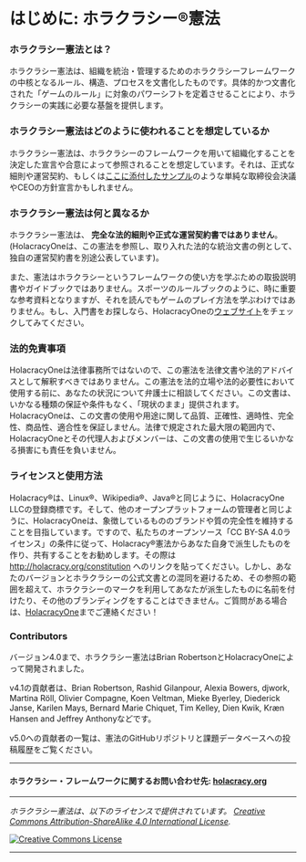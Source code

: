 # はじめに: ホラクラシー®憲法

### ホラクラシー憲法とは？

ホラクラシー憲法は、組織を統治・管理するためのホラクラシーフレームワークの中核となるルール、構造、プロセスを文書化したものです。具体的かつ文書化された「ゲームのルール」に対象のパワーシフトを定着させることにより、ホラクラシーの実践に必要な基盤を提供します。

### ホラクラシー憲法はどのように使われることを想定しているか
ホラクラシー憲法は、ホラクラシーのフレームワークを用いて組織化することを決定した宣言や合意によって参照されることを想定しています。それは、正式な細則や運営契約、もしくは<a href="https://github.com/holacracyone/Holacracy-Constitution/blob/master/Adoption%20Declaration.md" target="_blank">ここに添付したサンプル</a>のような単純な取締役会決議やCEOの方針宣言かもしれません。

### ホラクラシー憲法は何と異なるか
ホラクラシー憲法は、 **完全な法的細則や正式な運営契約書ではありません**。
(HolacracyOneは、この憲法を参照し、取り入れた法的な統治文書の例として、独自の運営契約書を別途公表しています)。


また、憲法はホラクラシーというフレームワークの使い方を学ぶための取扱説明書やガイドブックではありません。スポーツのルールブックのように、時に重要な参考資料となりますが、それを読んでもゲームのプレイ方法を学ぶわけではありません。もし、入門書をお探しなら、HolacracyOneの<a href="http://holacracy.org" target="_blank">ウェブサイト</a>をチェックしてみてください。

### 法的免責事項
HolacracyOneは法律事務所ではないので、この憲法を法律文書や法的アドバイスとして解釈すべきではありません。この憲法を法的立場や法的必要性において使用する前に、あなたの状況について弁護士に相談してください。この文書は、いかなる種類の保証や条件もなく、「現状のまま」提供されます。HolacracyOneは、この文書の使用や用途に関して品質、正確性、適時性、完全性、商品性、適合性を保証しません。法律で規定された最大限の範囲内で、HolacracyOneとその代理人およびメンバーは、この文書の使用で生じるいかなる損害にも責任を負いません。

### ライセンスと使用方法
Holacracy®は、Linux®、Wikipedia®、Java®と同じように、HolacracyOne LLCの登録商標です。そして、他のオープンプラットフォームの管理者と同じように、HolacracyOneは、象徴しているもののブランドや質の完全性を維持することを目指しています。ですので、私たちのオープンソース「CC BY-SA 4.0ライセンス」の条件に従って、Holacracy®憲法からあなた自身で派生したものを作り、共有することをお勧めします。その際は http://holacracy.org/constitution へのリンクを貼ってください。しかし、あなたのバージョンとホラクラシーの公式文書との混同を避けるため、その参照の範囲を超えて、ホラクラシーのマークを利用してあなたが派生したものに名前を付けたり、その他のブランディングをすることはできません。ご質問がある場合は、<a href="http://www.holacracy.org/contact/" target="_blank">HolacracyOne</a>までご連絡ください！

### Contributors
バージョン4.0まで、ホラクラシー憲法はBrian RobertsonとHolacracyOneによって開発されました。

v4.1の貢献者は、Brian Robertson, Rashid Gilanpour, Alexia Bowers, djwork, Martina Röll, Olivier Compagne, Koen Veltman, Mieke Byerley, Diederick Janse, Karilen Mays, Bernard Marie Chiquet, Tim Kelley, Dien Kwik, Kræn Hansen and Jeffrey Anthonyなどです。

v5.0への貢献者の一覧は、憲法のGitHubリポジトリと課題データベースへの投稿履歴をご覧ください。

---

#### ホラクラシー・フレームワークに関するお問い合わせ先: <a href="http://holacracy.org" target="_blank">holacracy.org</a>

---

*_ホラクラシー憲法は、以下のライセンスで提供されています。 <a rel="license" href="http://creativecommons.org/licenses/by-sa/4.0/">Creative Commons Attribution-ShareAlike 4.0 International License</a>._*

<a rel="license" href="http://creativecommons.org/licenses/by-sa/4.0/" target="_blank"><img alt="Creative Commons License" style="border-width:0" src="https://i.creativecommons.org/l/by-sa/4.0/88x31.png" /></a> 

---
